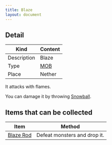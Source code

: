 ```yaml
---
title: Blaze
layout: document
---
```

## Detail

|Kind|Content|
|---|---|
|Description|Blaze|
|Type|[MOB](MOB)|
|Place|Nether|

It attacks with flames.

You can damage it by throwing [Snowball](Snowball).

## Items that can be collected

|Item|Method|
|---|---|
|[Blaze Rod](Blaze_Rod)|Defeat monsters and drop it.|

